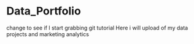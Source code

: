 # Data_Portfolio
change to see if I start grabbing git tutorial
 Here i will upload of my data projects and marketing analytics
